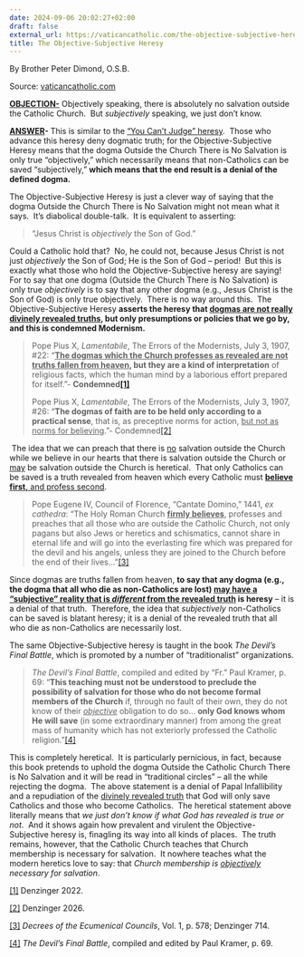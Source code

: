 ```yaml
---
date: 2024-09-06 20:02:27+02:00
draft: false
external_url: https://vaticancatholic.com/the-objective-subjective-heresy/
title: The Objective-Subjective Heresy
---
```


By Brother Peter Dimond, O.S.B.

Source: [vaticancatholic.com](https://vaticancatholic.com/the-objective-subjective-heresy/)

<p><strong><u>OBJECTION-</u></strong> Objectively speaking, there is absolutely no salvation outside the Catholic Church.  But <em>subjectively</em> speaking, we just don’t know.</p>

<p><strong><u>ANSWER</u></strong><strong>- </strong>This is similar to the <a href="https://vaticancatholic.com/you-cant-judge-heresy/">“You Can’t Judge” heresy</a>.  Those who advance this heresy deny dogmatic truth; for the Objective-Subjective Heresy means that the dogma Outside the Church There is No Salvation is only true “objectively,” which necessarily means that non-Catholics can be saved “subjectively,” <strong>which means that the end result is a denial of the defined dogma.</strong> </p>

<p>The Objective-Subjective Heresy is just a clever way of saying that the dogma Outside the Church There is No Salvation might not mean what it says.  It’s diabolical double-talk.  It is equivalent to asserting:</p>

<blockquote>
<p>“Jesus Christ is <em>objectively </em>the Son of God.” </p>
</blockquote>

<p>Could a Catholic hold that?  No, he could not, because Jesus Christ is not just <em>objectively </em>the Son of God; He is the Son of God – period!  But this is exactly what those who hold the Objective-Subjective heresy are saying!  For to say that one dogma (Outside the Church There is No Salvation) is only true <em>objectively</em> is to say that any other dogma (e.g., Jesus Christ is the Son of God) is only true objectively.  There is no way around this.  The Objective-Subjective Heresy <strong>asserts the heresy that <u>dogmas are not really divinely revealed truths</u>, but only presumptions or policies that we go by, and this is condemned Modernism.</strong></p>


<blockquote>

<p>Pope Pius X, <em>Lamentabile</em>, The Errors of the Modernists, July 3, 1907, #22: “<strong><u>The dogmas which the Church professes as revealed are not truths fallen from heaven</u>, but they are a kind of interpretation</strong> of religious facts, which the human mind by a laborious effort prepared for itself.”- <strong>Condemned<a href="#_edn1" name="_ednref1">[1]</a> </strong> </p>

<p>Pope Pius X, <em>Lamentabile</em>, The Errors of the Modernists, July 3, 1907, #26: “<strong>The dogmas of faith are to be held only according to a practical sense</strong>, that is, as preceptive norms for action, <u>but not as norms for believing</u>.”- Condemned<a href="#_edn2" name="_ednref2">[2]</a></p>
</blockquote>

<p><em> </em>The idea that we can preach that there is <u>no</u> salvation outside the Church while we believe in our hearts that there is salvation outside the Church or <u>may</u> be salvation outside the Church is heretical.  That only Catholics can be saved is a truth revealed from heaven which every Catholic must <strong><u>believe first,</u></strong><u> and profess second</u>.</p>
<blockquote>
<p>Pope Eugene IV, Council of Florence, “Cantate Domino,” 1441, <em>ex cathedra</em>: “The Holy Roman Church <strong><u>firmly believes</u></strong>, professes and preaches that all those who are outside the Catholic Church, not only pagans but also Jews or heretics and schismatics, cannot share in eternal life and will go into the everlasting fire which was prepared for the devil and his angels, unless they are joined to the Church before the end of their lives...”<a href="#_edn3" name="_ednref3">[3]</a></p>
</blockquote>
<p>Since dogmas are truths fallen from heaven, <strong>to say that any dogma (e.g., the dogma that all who die as non-Catholics are lost) <u>may have a “subjective” reality that is <em>different</em> from the revealed truth</u> is heresy</strong> – it is a denial of that truth.  Therefore, the idea that <em>subjectively</em> non-Catholics can be saved is blatant heresy; it is a denial of the revealed truth that all who die as non-Catholics are necessarily lost. </p>
<p>The same Objective-Subjective heresy is taught in the book <em>The Devil’s Final Battle</em>, which is promoted by a number of “traditionalist” organizations.</p>
<blockquote>
<p><em>The Devil’s Final Battle</em>, compiled and edited by “Fr.” Paul Kramer, p. 69: “<strong>This teaching must not be understood to preclude the possibility of salvation for those who do not become formal members of the Church</strong> if, through no fault of their own, they do not know of their <em><u>objective</u></em> obligation to do so… <strong>only God knows whom He will save</strong> (in some extraordinary manner) from among the great mass of humanity which has not exteriorly professed the Catholic religion.”<a href="#_edn4" name="_ednref4">[4]</a></p>
</blockquote>
<p>This is completely heretical.  It is particularly pernicious, in fact, because this book pretends to uphold the dogma Outside the Catholic Church There is No Salvation and it will be read in “traditional circles” – all the while rejecting the dogma.  The above statement is a denial of Papal Infallibility and a repudiation of the <u>divinely revealed truth</u> that God will only save Catholics and those who become Catholics.  The heretical statement above literally means that <em>we just don’t know if what God has revealed is true or not</em>.  And it shows again how prevalent and virulent the Objective-Subjective heresy is, finagling its way into all kinds of places.  The truth remains, however, that the Catholic Church teaches that Church membership is necessary for salvation.  It nowhere teaches what the modern heretics love to say: that <em>Church membership is <u>objectively</u> necessary for salvation</em>.</p>

<div class="footnotes">
<div>
<p><a href="#_ednref1" name="_edn1">[1]</a> Denzinger 2022.</p>
</div>
<div>
<p><a href="#_ednref2" name="_edn2">[2]</a> Denzinger 2026.</p>
</div>
<div>
<p><a href="#_ednref3" name="_edn3">[3]</a> <em>Decrees of the Ecumenical Councils</em>, Vol. 1, p. 578; Denzinger 714.</p>
</div>
<div>
<p><a href="#_ednref4" name="_edn4">[4]</a> <em>The Devil’s Final Battle</em>, compiled and edited by Paul Kramer, p. 69.</p>
</div>
</div>
</div>
